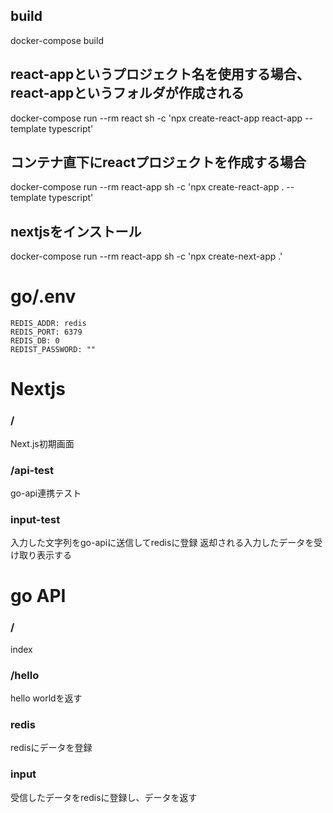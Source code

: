 ## build
docker-compose build

## react-appというプロジェクト名を使用する場合、react-appというフォルダが作成される
docker-compose run --rm react sh -c 'npx create-react-app react-app --template typescript'

## コンテナ直下にreactプロジェクトを作成する場合
docker-compose run --rm react-app sh -c 'npx create-react-app . --template typescript'

## nextjsをインストール
docker-compose run --rm react-app sh -c 'npx create-next-app .'

# go/.env
```
REDIS_ADDR: redis
REDIS_PORT: 6379
REDIS_DB: 0
REDIST_PASSWORD: ""
```

# Nextjs
### / 
Next.js初期画面

### /api-test
go-api連携テスト

### input-test
入力した文字列をgo-apiに送信してredisに登録
返却される入力したデータを受け取り表示する

# go API
### / 
index

### /hello
hello worldを返す

### redis
redisにデータを登録

### input
受信したデータをredisに登録し、データを返す
